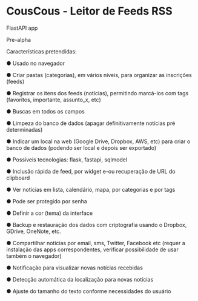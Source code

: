 # CousCous - Leitor de Feeds RSS
FlastAPI app

Pre-alpha


Características pretendidas:

● Usado no navegador

● Criar pastas (categorias), em vários níveis, para organizar as inscrições (feeds)

● Registrar os itens dos feeds (notícias), permitindo marcá-los com tags (favoritos, importante, assunto_x, etc)

● Buscas em todos os campos

● Limpeza do banco de dados (apagar definitivamente notícias pré determinadas)

● Indicar um local na web (Google Drive, Dropbox, AWS, etc) para criar o banco de dados (podendo ser local e depois ser exportado)

● Possíveis tecnologias: flask, fastapi, sqlmodel

● Inclusão rápida de feed, por widget e-ou recuperação de URL do clipboard

● Ver notícias em lista, calendário, mapa, por categorias e por tags

● Pode ser protegido por senha

● Definir a cor (tema) da interface

● Backup e restauração dos dados com criptografia usando o Dropbox, GDrive, OneNote, etc.

● Compartilhar notícias por email, sms, Twitter, Facebook etc (requer a instalação das apps correspondentes, verificar possibilidade de usar também o navegador)

● Notificação para visualizar novas notícias recebidas

● Detecção automática da localização para novas notícias

● Ajuste do tamanho do texto conforme necessidades do usuário

